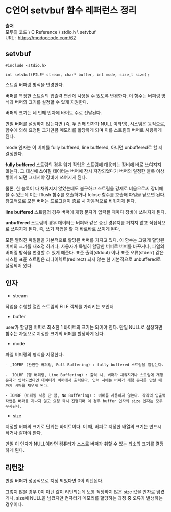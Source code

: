 # C언어 setvbuf 함수 레퍼런스 정리
  
**출처**  
모두의 코드 \ C Reference \ stdio.h \ setvbuf  
URL : https://modoocode.com/62  
  
## setvbuf
  
    #include <stdio.h>
    
    int setvbuf(FILE* stream, char* buffer, int mode, size_t size);
  
스트림 버퍼링 방식을 변경한다.
  
버퍼를 특정한 스트림의 입출력 연산에 사용될 수 있도록 변경한다. 이 함수는 버퍼링 방식과 버퍼의 크기를 설정할 수 있게 지원한다.  
  
버퍼의 크기는 네 번째 인자에 바이트 수로 전달된다.  
  
만일 버퍼를 설정하지 않는다면 (즉, 두 번째 인자가 NULL 이라면), 시스템은 동적으로, 함수에 의해 요청된 크기만큼 메모리를 할당하게 되며 이를 스트림의 버퍼로 사용하게 된다.  
  
mode 인자는 이 버퍼를 fully buffered, line buffered, 아니면 unbuffered로 할 지 결정한다.  
  
**fully buffered** 스트림의 경우 읽기 작업은 스트림에 대응되는 장비에 바로 쓰여지지 않는다. 그 대신에 쓰여질 데이터는 버퍼에 잠시 저장되었다가 버퍼의 일정한 블록 이상 쌓이게 되면 그제서야 장비에 쓰여지게 된다.  
  
물론, 한 블록이 다 채워지지 않았는데도 불구하고 스트림을 강제로 비움으로써 장비에 쓸 수 있는데 이는 fflush 함수를 호출하거나 fclose 함수를 호출해 파일을 닫으면 된다. 참고적으로 모든 버퍼는 프로그램이 종료 시 자동적으로 비워지게 된다.  
  
**line buffered** 스트림의 경우 버퍼에 개행 문자가 입력될 때마다 장비에 쓰여지게 된다.  
  
**unbuffered** 스트림의 경우 데이터는 버퍼와 같은 중간 경유지를 거치지 않고 직접적으로 쓰여지게 된다. 즉, 쓰기 작업을 할 때 바로바로 쓰이게 된다.  
  
모든 열려진 파일들을 기본적으로 할당된 버퍼를 가지고 있다. 이 함수는 그렇게 할당된 버퍼의 크기를 재조정 하거나, 사용자가 특별히 할당한 버퍼로 버퍼를 바꾸거나, 파일의 버퍼링 방식을 변경할 수 있게 해준다. 표준 출력(stdout) 이나 표준 오류(stderr) 같은 시스템 표준 스트림은 리다이렉트(redirect) 되지 않는 한 기본적으로 unbuffered로 설정되어 있다.  
  
## 인자
  
- stream
  
작업을 수행할 열린 스트림의 FILE 객체를 가리키는 포인터  
  
- buffer
  
user가 할당한 버퍼로 최소한 1 바이트의 크기는 되어야 한다. 만일 NULL로 설정하면 함수는 자동으로 지정한 크기의 버퍼를 할당하게 된다.  
  
- mode
  
파일 버퍼링의 형식을 지정한다.
  
    - _IOFBF (완전한 버퍼링, Full Buffering) : fully buffered 스트림을 일컫는다.  
      
    - _IOLBF (행 버퍼링, Line Buffering) : 출력 시, 버퍼가 채워지거나 스트림에 개행 문자가 입력되었다면 데이터가 버퍼에서 출력된다. 입력 시에는 버퍼가 개행 문자를 만날 때 까지 버퍼를 채우게 된다.  
      
    - IONBF (버퍼링 사용 안 함, No Buffering) : 버퍼를 사용하지 않는다. 각각의 입출력 작업은 버퍼를 지나지 않고 요청 즉시 진행되며 이 경우 buffer 인자와 size 인자는 모두 무시된다.  
  
- size
  
지정할 버퍼의 크기로 단위는 바이트이다. 이 때, 버퍼로 지정한 배열의 크기는 반드시 작거나 같아야 한다.  
  
만일 이 인자가 NULL이라면 컴퓨터가 스스로 버퍼가 취할 수 있는 최소의 크기를 결정하게 된다.  
  
## 리턴값
  
만일 버퍼가 성공적으로 지정 되었다면 0이 리턴된다.  
  
그렇지 않을 경우 0이 아닌 값이 리턴되는데 보통 적당하지 않은 size 값을 인자로 넘겼거나, size에 NULL을 넘겼지만 컴퓨터가 메모리를 할당하는 과정 중 오류가 발생하는 경우이다.